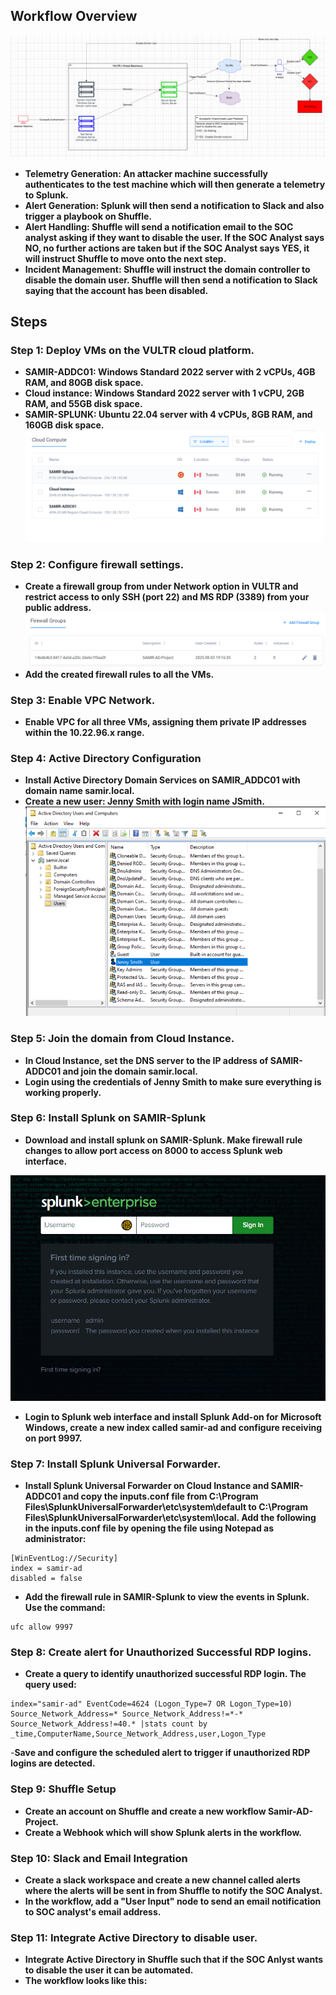 ## Workflow Overview
![Image Alt](https://github.com/Samir-K9/Active-Directory-Project/blob/7356da9f2f730d95b6acf5fc67780fd1bb7adf5c/Screenshots/Screenshot%202025-08-01%20191510.png)

- **Telemetry Generation: An attacker machine successfully authenticates to the test machine which will then generate a telemetry to Splunk.**
- **Alert Generation: Splunk will then send a notification to Slack and also trigger a playbook on Shuffle.**
- **Alert Handling: Shuffle will send a notification email to the SOC analyst asking if they want to disable the user. If the SOC Analyst says NO, no further actions are taken but if the SOC Analyst says YES, it will instruct Shuffle to move onto the next step.**
- **Incident Management: Shuffle will instruct the domain controller to disable the domain user. Shuffle will then send a notification to Slack saying that the account has been disabled.**

## Steps
### Step 1: Deploy VMs on the VULTR cloud platform.
- **SAMIR-ADDC01: Windows Standard 2022 server with 2 vCPUs, 4GB RAM, and 80GB disk space.**
- **Cloud instance: Windows Standard 2022 server with 1 vCPU, 2GB RAM, and 55GB disk space.**
- **SAMIR-SPLUNK: Ubuntu 22.04 server with 4 vCPUs, 8GB RAM, and 160GB disk space.**
![Image Alt](https://github.com/Samir-K9/Active-Directory-Project/blob/c9d4ea312d73e33c5bddcc8ea441df0e99a21c44/Screenshots/Screenshot%202025-08-03%20131251.png)

### Step 2: Configure firewall settings.
- **Create a firewall group from under Network option in VULTR and restrict access to only SSH (port 22) and MS RDP (3389) from your public address.**
![Image Alt](https://github.com/Samir-K9/Active-Directory-Project/blob/cbafe7f0777afafbfb6d06b84c8e5653ab55c2f9/Screenshots/Screenshot%202025-08-03%20132413.png)
- **Add the created firewall rules to all the VMs.**

### Step 3: Enable VPC Network.
- **Enable VPC for all three VMs, assigning them private IP addresses within the 10.22.96.x range.**

### Step 4: Active Directory Configuration
- **Install Active Directory Domain Services on SAMIR_ADDC01 with domain name samir.local.**
- **Create a new user: Jenny Smith with login name JSmith.**
![Image Alt](https://github.com/Samir-K9/Active-Directory-Project/blob/cbafe7f0777afafbfb6d06b84c8e5653ab55c2f9/Screenshots/Screenshot%202025-08-04%20125426.png)

### Step 5: Join the domain from Cloud Instance.
- **In Cloud Instance, set the DNS server to the IP address of SAMIR-ADDC01 and join the domain samir.local.**
- **Login using the credentials of Jenny Smith to make sure everything is working properly.**

### Step 6: Install Splunk on SAMIR-Splunk
- **Download and install splunk on SAMIR-Splunk. Make firewall rule changes to allow port access on 8000 to access Splunk web interface.**

![Image Alt](https://github.com/Samir-K9/Active-Directory-Project/blob/cdecf106246bc3b4467d32138a2b6a078f1444ba/Screenshots/Screenshot%202025-08-04%20160558.png)

- **Login to Splunk web interface and install Splunk Add-on for Microsoft Windows, create a new index called samir-ad and configure receiving on port 9997.**

### Step 7: Install Splunk Universal Forwarder.
- **Install Splunk Universal Forwarder on Cloud Instance and SAMIR-ADDC01 and copy the inputs.conf file from C:\Program Files\SplunkUniversalForwarder\etc\system\default to C:\Program Files\SplunkUniversalForwarder\etc\system\local. Add the following in the inputs.conf file by opening the file using Notepad as administrator:**
 ```
[WinEventLog://Security]
index = samir-ad
disabled = false
```
- **Add the firewall rule in SAMIR-Splunk to view the events in Splunk. Use the command:**
 ```
ufc allow 9997
 ```
### Step 8: Create alert for Unauthorized Successful RDP logins.
- **Create a query to identify unauthorized successful RDP login. The query used:**
 ```
index="samir-ad" EventCode=4624 (Logon_Type=7 OR Logon_Type=10) Source_Network_Address=* Source_Network_Address!=*-* Source_Network_Address!=40.* |stats count by _time,ComputerName,Source_Network_Address,user,Logon_Type
 ```
-**Save and configure the scheduled alert to trigger if unauthorized RDP logins are detected.**

### Step 9: Shuffle Setup
- **Create an account on Shuffle and create a new workflow Samir-AD-Project.**
- **Create a Webhook which will show Splunk alerts in the workflow.**

### Step 10: Slack and Email Integration
- **Create a slack workspace and create a new channel called alerts where the alerts will be sent in from Shuffle to notify the SOC Analyst.**
- **In the workflow, add a "User Input" node to send an email notification to SOC analyst's email address.**

### Step 11: Integrate Active Directory to disable user.
- **Integrate Active Directory in Shuffle such that if the SOC Anlyst wants to disable the user it can be automated.**
- **The workflow looks like this:**
  










